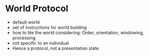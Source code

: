 # World Protocol

- default world
- set of instructions for world building
- how to tile the world considering: Order, orientation, windowing, processing
- not specific to an individual
- Hence a protocol, not a presentation state

